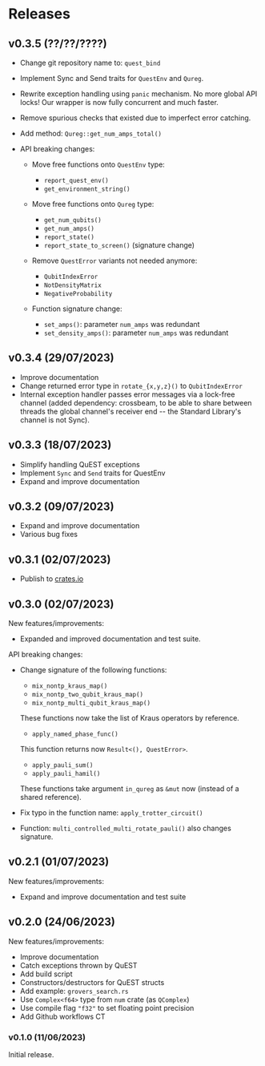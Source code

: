 # Releases

## v0.3.5 (??/??/????)

- Change git repository name to: `quest_bind`
- Implement Sync and Send traits for `QuestEnv` and `Qureg`.
- Rewrite exception handling using `panic` mechanism. No more global API locks!
  Our wrapper is now fully concurrent and much faster.
- Remove spurious checks that existed due to imperfect error catching.

- Add method: `Qureg::get_num_amps_total()`

- API breaking changes:

  - Move free functions onto `QuestEnv` type:

    - `report_quest_env()`
    - `get_environment_string()`

  - Move free functions onto `Qureg` type:

    - `get_num_qubits()`
    - `get_num_amps()`
    - `report_state()`
    - `report_state_to_screen()` (signature change)

  - Remove `QuestError` variants not needed anymore:

    - `QubitIndexError`
    - `NotDensityMatrix`
    - `NegativeProbability`
  
  - Function signature change: 

    - `set_amps()`: parameter `num_amps` was redundant
    - `set_density_amps()`: parameter `num_amps` was redundant

## v0.3.4 (29/07/2023)

- Improve documentation
- Change returned error type in `rotate_{x,y,z}()` to `QubitIndexError`
- Internal exception handler passes error messages via a lock-free channel
  (added dependency: crossbeam, to be able to share between threads the global
  channel's receiver end -- the Standard Library's channel is not Sync).

## v0.3.3 (18/07/2023)

- Simplify handling QuEST exceptions
- Implement `Sync` and `Send` traits for QuestEnv
- Expand and improve documentation

## v0.3.2 (09/07/2023)

- Expand and improve documentation
- Various bug fixes

## v0.3.1 (02/07/2023)

- Publish to [crates.io](https://crates.io/crates/quest_bind)

## v0.3.0 (02/07/2023)

New features/improvements:

- Expanded and improved documentation and test suite.

API breaking changes:

- Change signature of the following functions:

  - `mix_nontp_kraus_map()`
  - `mix_nontp_two_qubit_kraus_map()`
  - `mix_nontp_multi_qubit_kraus_map()`

  These functions now take the list of Kraus operators by reference.

  - `apply_named_phase_func()`

  This function returns now `Result<(), QuestError>`.

  - `apply_pauli_sum()`
  - `apply_pauli_hamil()`

  These functions take argument `in_qureg` as `&mut` now (instead of a shared
  reference).

- Fix typo in the function name: `apply_trotter_circuit()`

- Function: `multi_controlled_multi_rotate_pauli()` also changes signature.

## v0.2.1 (01/07/2023)

New features/improvements:

- Expand and improve documentation and test suite

## v0.2.0 (24/06/2023)

New features/improvements:

- Improve documentation
- Catch exceptions thrown by QuEST
- Add build script
- Constructors/destructors for QuEST structs
- Add example: `grovers_search.rs`
- Use `Complex<f64>` type from `num` crate (as `QComplex`)
- Use compile flag `"f32"` to set floating point precision
- Add Github workflows CT

### v0.1.0 (11/06/2023)

Initial release.
